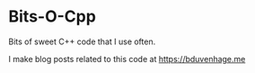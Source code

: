 # Bits-O-Cpp
Bits of sweet C++ code that I use often.

I make blog posts related to this code at https://bduvenhage.me

